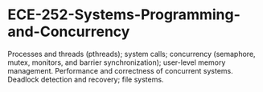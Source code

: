 # ECE-252-Systems-Programming-and-Concurrency
Processes and threads (pthreads); system calls; concurrency (semaphore, mutex, monitors, and barrier synchronization); user-level memory management. Performance and correctness of concurrent systems. Deadlock detection and recovery; file systems.

